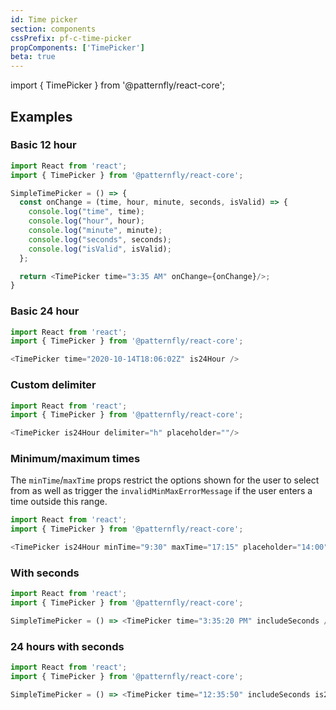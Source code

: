 ```yaml
---
id: Time picker
section: components
cssPrefix: pf-c-time-picker
propComponents: ['TimePicker']
beta: true
---
```


import { TimePicker } from '@patternfly/react-core';

## Examples
### Basic 12 hour
```js
import React from 'react';
import { TimePicker } from '@patternfly/react-core';

SimpleTimePicker = () => {
  const onChange = (time, hour, minute, seconds, isValid) => {
    console.log("time", time);
    console.log("hour", hour);
    console.log("minute", minute);
    console.log("seconds", seconds);
    console.log("isValid", isValid);
  };

  return <TimePicker time="3:35 AM" onChange={onChange}/>;
}
```

### Basic 24 hour
```js
import React from 'react';
import { TimePicker } from '@patternfly/react-core';

<TimePicker time="2020-10-14T18:06:02Z" is24Hour />
```

### Custom delimiter
```js
import React from 'react';
import { TimePicker } from '@patternfly/react-core';

<TimePicker is24Hour delimiter="h" placeholder=""/>
```

### Minimum/maximum times

The `minTime`/`maxTime` props restrict the options shown for the user to select from as well as trigger the `invalidMinMaxErrorMessage` if the user enters a time outside this range.

```js
import React from 'react';
import { TimePicker } from '@patternfly/react-core';

<TimePicker is24Hour minTime="9:30" maxTime="17:15" placeholder="14:00"/>
```

### With seconds
```js
import React from 'react';
import { TimePicker } from '@patternfly/react-core';

SimpleTimePicker = () => <TimePicker time="3:35:20 PM" includeSeconds />;
```

### 24 hours with seconds
```js
import React from 'react';
import { TimePicker } from '@patternfly/react-core';

SimpleTimePicker = () => <TimePicker time="12:35:50" includeSeconds is24Hour />;
```
